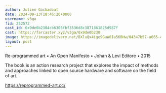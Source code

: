 ```yaml
---
author: Julien Gachadoat
date: 2024-09-13T10:46:26+0000
username: v3ga
fid: 252572
cast_id: 0x9de0b2304cb6305fbf3536d8c3871861825d987f
cast: https://farcaster.xyz/v3ga/0x9de0b230
image: https://imagedelivery.net/BXluQx4ige9GuW0Ia56BHw/04347b57-a665-48d4-bb4b-797ba2ff4100/original
layout: post
---
```


Re-programmed art • An Open Manifesto • Johan & Levi Editore • 2015

The book is an action research project that explores the impact of methods and approaches linked to open source hardware and software on the field of art.

https://reprogrammed-art.cc/

<img src='https://imagedelivery.net/BXluQx4ige9GuW0Ia56BHw/04347b57-a665-48d4-bb4b-797ba2ff4100/original' alt='' referrerpolicy='no-referrer'/>
<img src='https://imagedelivery.net/BXluQx4ige9GuW0Ia56BHw/293202d5-b914-4f8e-804f-1f5c9008e500/original' alt='' referrerpolicy='no-referrer'/>
